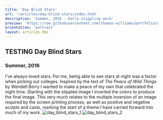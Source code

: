 ```yaml
---
title: 'Day Blind Stars'
url: '/articles/day-blind-stars/index.html'
description: 'Summer, 2016 - Early stippling work'
preview: 'https://raw.githubusercontent.com/thomas-williams/portfolio/master/pictures/other/day_blind_stars_2.jpg'
orientation: 'portrait'
layout: articles.hbs
---
```

## TESTING Day Blind Stars
### Summer, 2016

I've always loved stars. For me, being able to see stars at night was a factor when picking out colleges. Inspired by the text of *The Peace of Wild Things* by Wendell Berry I wanted to make a peace of my own that celebrated the night time. Starting with the stippled image I inverted the colors to produce the final image. This very much relates to the multiple inversion of an image required by the screen printing process, as well as positive and negative sculpts and casts, marking the start of a theme I have carried forward into much of my work.
![day_blind_stars_1](https://raw.githubusercontent.com/thomas-williams/portfolio/master/pictures/other/day_blind_stars_1.jpg) ![day_blind_stars_2](https://raw.githubusercontent.com/thomas-williams/portfolio/master/pictures/other/day_blind_stars_2.jpg)